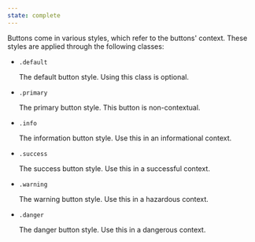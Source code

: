 ```yaml
---
state: complete
---
```


Buttons come in various styles, which refer to the buttons' context. These styles are applied through the following classes:

- `.default`

  The default button style. Using this class is optional.

- `.primary`

  The primary button style. This button is non-contextual.

- `.info`

  The information button style. Use this in an informational context.

- `.success`

  The success button style. Use this in a successful context.

- `.warning`

  The warning button style. Use this in a hazardous context.

- `.danger`

  The danger button style. Use this in a dangerous context.